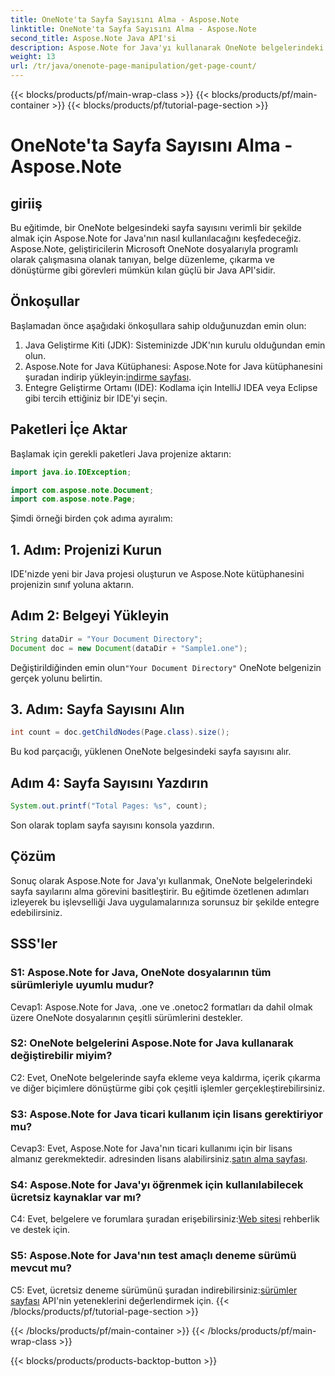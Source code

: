 ```yaml
---
title: OneNote'ta Sayfa Sayısını Alma - Aspose.Note
linktitle: OneNote'ta Sayfa Sayısını Alma - Aspose.Note
second_title: Aspose.Note Java API'si
description: Aspose.Note for Java'yı kullanarak OneNote belgelerindeki sayfa sayısını nasıl alacağınızı öğrenin. Bu adım adım eğitim, süreç boyunca size zahmetsizce rehberlik eder.
weight: 13
url: /tr/java/onenote-page-manipulation/get-page-count/
---
```


{{< blocks/products/pf/main-wrap-class >}}
{{< blocks/products/pf/main-container >}}
{{< blocks/products/pf/tutorial-page-section >}}

# OneNote'ta Sayfa Sayısını Alma - Aspose.Note

## giriiş

Bu eğitimde, bir OneNote belgesindeki sayfa sayısını verimli bir şekilde almak için Aspose.Note for Java'nın nasıl kullanılacağını keşfedeceğiz. Aspose.Note, geliştiricilerin Microsoft OneNote dosyalarıyla programlı olarak çalışmasına olanak tanıyan, belge düzenleme, çıkarma ve dönüştürme gibi görevleri mümkün kılan güçlü bir Java API'sidir.

## Önkoşullar

Başlamadan önce aşağıdaki önkoşullara sahip olduğunuzdan emin olun:

1. Java Geliştirme Kiti (JDK): Sisteminizde JDK'nın kurulu olduğundan emin olun.
2.  Aspose.Note for Java Kütüphanesi: Aspose.Note for Java kütüphanesini şuradan indirip yükleyin:[indirme sayfası](https://releases.aspose.com/note/java/).
3. Entegre Geliştirme Ortamı (IDE): Kodlama için IntelliJ IDEA veya Eclipse gibi tercih ettiğiniz bir IDE'yi seçin.

## Paketleri İçe Aktar

Başlamak için gerekli paketleri Java projenize aktarın:

```java
import java.io.IOException;

import com.aspose.note.Document;
import com.aspose.note.Page;
```

Şimdi örneği birden çok adıma ayıralım:

## 1. Adım: Projenizi Kurun

IDE'nizde yeni bir Java projesi oluşturun ve Aspose.Note kütüphanesini projenizin sınıf yoluna aktarın.

## Adım 2: Belgeyi Yükleyin

```java
String dataDir = "Your Document Directory";
Document doc = new Document(dataDir + "Sample1.one");
```

 Değiştirildiğinden emin olun`"Your Document Directory"` OneNote belgenizin gerçek yolunu belirtin.

## 3. Adım: Sayfa Sayısını Alın

```java
int count = doc.getChildNodes(Page.class).size();
```

Bu kod parçacığı, yüklenen OneNote belgesindeki sayfa sayısını alır.

## Adım 4: Sayfa Sayısını Yazdırın

```java
System.out.printf("Total Pages: %s", count);
```

Son olarak toplam sayfa sayısını konsola yazdırın.

## Çözüm

Sonuç olarak Aspose.Note for Java'yı kullanmak, OneNote belgelerindeki sayfa sayılarını alma görevini basitleştirir. Bu eğitimde özetlenen adımları izleyerek bu işlevselliği Java uygulamalarınıza sorunsuz bir şekilde entegre edebilirsiniz.

## SSS'ler

### S1: Aspose.Note for Java, OneNote dosyalarının tüm sürümleriyle uyumlu mudur?

Cevap1: Aspose.Note for Java, .one ve .onetoc2 formatları da dahil olmak üzere OneNote dosyalarının çeşitli sürümlerini destekler.

### S2: OneNote belgelerini Aspose.Note for Java kullanarak değiştirebilir miyim?

C2: Evet, OneNote belgelerinde sayfa ekleme veya kaldırma, içerik çıkarma ve diğer biçimlere dönüştürme gibi çok çeşitli işlemler gerçekleştirebilirsiniz.

### S3: Aspose.Note for Java ticari kullanım için lisans gerektiriyor mu?

 Cevap3: Evet, Aspose.Note for Java'nın ticari kullanımı için bir lisans almanız gerekmektedir. adresinden lisans alabilirsiniz.[satın alma sayfası](https://purchase.aspose.com/buy).

### S4: Aspose.Note for Java'yı öğrenmek için kullanılabilecek ücretsiz kaynaklar var mı?

C4: Evet, belgelere ve forumlara şuradan erişebilirsiniz:[Web sitesi](https://reference.aspose.com/note/java/) rehberlik ve destek için.

### S5: Aspose.Note for Java'nın test amaçlı deneme sürümü mevcut mu?

 C5: Evet, ücretsiz deneme sürümünü şuradan indirebilirsiniz:[sürümler sayfası](https://releases.aspose.com/) API'nin yeteneklerini değerlendirmek için.
{{< /blocks/products/pf/tutorial-page-section >}}

{{< /blocks/products/pf/main-container >}}
{{< /blocks/products/pf/main-wrap-class >}}

{{< blocks/products/products-backtop-button >}}
